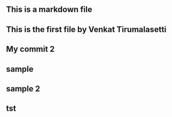 ## This is a markdown file
## This is the first file by Venkat Tirumalasetti
## 
## My commit 2
## sample
## sample 2
## 
## 
## 
## tst 


